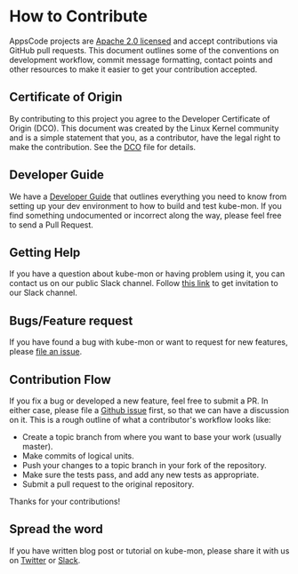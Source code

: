 # How to Contribute

AppsCode projects are [Apache 2.0 licensed](LICENSE) and accept contributions via
GitHub pull requests.  This document outlines some of the conventions on
development workflow, commit message formatting, contact points and other
resources to make it easier to get your contribution accepted.

## Certificate of Origin

By contributing to this project you agree to the Developer Certificate of
Origin (DCO). This document was created by the Linux Kernel community and is a
simple statement that you, as a contributor, have the legal right to make the
contribution. See the [DCO](DCO) file for details.

## Developer Guide
We have a [Developer Guide](/docs/developer-guide/README.md) that outlines everything you need to know from setting up your
dev environment to how to build and test kube-mon. If you find something undocumented or incorrect along the way,
please feel free to send a Pull Request.

## Getting Help
If you have a question about kube-mon or having problem using it, you can contact us on our public Slack channel. Follow [this link](https://slack.appscode.com) to get invitation to our Slack channel.

## Bugs/Feature request
If you have found a bug with kube-mon or want to request for new features, please [file an issue](https://github.com/kmodules/offshoot-api/issues/new).

## Contribution Flow
If you fix a bug or developed a new feature, feel free to submit a PR. In either case, please file a [Github issue]((https://github.com/kmodules/offshoot-api/issues/new)) first, so that we can have a discussion on it. This is a rough outline of what a contributor's workflow looks like:

- Create a topic branch from where you want to base your work (usually master).
- Make commits of logical units.
- Push your changes to a topic branch in your fork of the repository.
- Make sure the tests pass, and add any new tests as appropriate.
- Submit a pull request to the original repository.

Thanks for your contributions!

## Spread the word
If you have written blog post or tutorial on kube-mon, please share it with us on [Twitter](https://twitter.com/AppsCodeHQ) or [Slack](https://slack.appscode.com).
